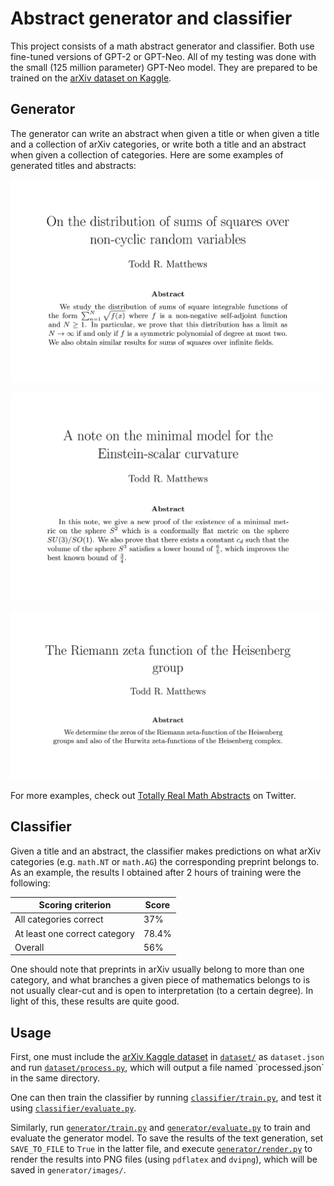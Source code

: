 # Abstract generator and classifier

This project consists of a math abstract generator and classifier.
Both use fine-tuned versions of GPT-2 or GPT-Neo. All of my testing was done with the small (125 million parameter) GPT-Neo model.
They are prepared to be trained on the [arXiv dataset on Kaggle](https://www.kaggle.com/Cornell-University/arxiv).

## Generator

The generator can write an abstract when given a title or when given a title and a collection of arXiv categories, or write both a title and an abstract when given a collection of categories. Here are some examples of generated titles and abstracts:

![](examples/0.png)

![](examples/1.png)

![](examples/2.png)

For more examples, check out [Totally Real Math Abstracts](https://twitter.com/mathAbstracts) on Twitter.

## Classifier

Given a title and an abstract, the classifier makes predictions on what arXiv categories (e.g. `math.NT` or `math.AG`) the corresponding preprint belongs to. As an example, the results I obtained after 2 hours of training were the following:

| Scoring criterion             | Score |
| ----------------------------- | ----- |
| All categories correct        | 37%   |
| At least one correct category | 78.4% |
| Overall                       | 56%   |

One should note that preprints in arXiv usually belong to more than one category, and what branches a given piece of mathematics belongs to is not usually clear-cut and is open to interpretation (to a certain degree).
In light of this, these results are quite good.

## Usage

First, one must include the [arXiv Kaggle dataset](https://www.kaggle.com/Cornell-University/arxiv) in [`dataset/`](dataset/) as `dataset.json` and run [`dataset/process.py`](`dataset/process.py), which will output a file named `processed.json` in the same directory.

One can then train the classifier by running [`classifier/train.py`](classifier/train.py), and test it using [`classifier/evaluate.py`](classifier/evaluate.py).

Similarly, run [`generator/train.py`](generator/train.py) and [`generator/evaluate.py`](generator/evaluate.py) to train and evaluate the generator model. To save the results of the text generation, set `SAVE_TO_FILE` to `True` in the latter file, and execute [`generator/render.py`](generator/render.py) to render the results into PNG files (using `pdflatex` and `dvipng`), which will be saved in `generator/images/`.
